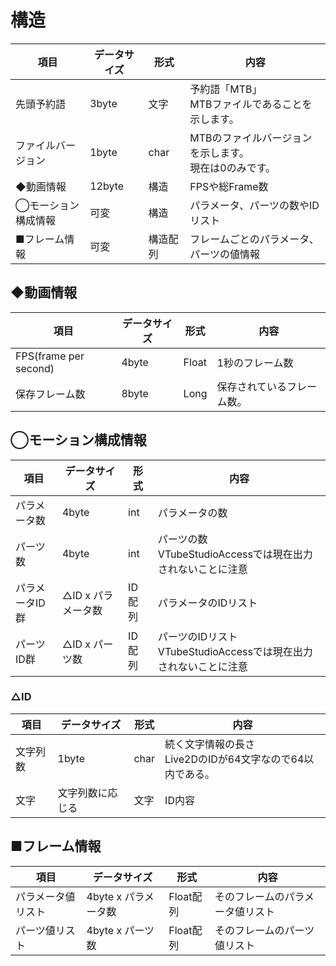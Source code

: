 # 構造

|項目|データサイズ|形式|内容|
|-|-|-|-|
|先頭予約語|3byte|文字|予約語「MTB」<br>MTBファイルであることを示します。|
|ファイルバージョン|1byte|char|MTBのファイルバージョンを示します。<br>現在は0のみです。|
|◆動画情報|12byte|構造|FPSや総Frame数|
|◯モーション構成情報|可変|構造|パラメータ、パーツの数やIDリスト|
|■フレーム情報|可変|構造配列|フレームごとのパラメータ、パーツの値情報|

## ◆動画情報

|項目|データサイズ|形式|内容|
|-|-|-|-|
|FPS(frame per second)|4byte|Float|1秒のフレーム数|
|保存フレーム数|8byte|Long|保存されているフレーム数。|

## ◯モーション構成情報

|項目|データサイズ|形式|内容|
|-|-|-|-|
|パラメータ数|4byte|int|パラメータの数|
|パーツ数|4byte|int|パーツの数<br>VTubeStudioAccessでは現在出力されないことに注意|
|パラメータID群|△ID x パラメータ数|ID配列|パラメータのIDリスト|
|パーツID群|△ID x パーツ数|ID配列|パーツのIDリスト<br>VTubeStudioAccessでは現在出力されないことに注意|

### △ID

|項目|データサイズ|形式|内容|
|-|-|-|-|
|文字列数|1byte|char|続く文字情報の長さ<br>Live2DのIDが64文字なので64以内である。|
|文字|文字列数に応じる|文字|ID内容|

## ■フレーム情報

|項目|データサイズ|形式|内容|
|-|-|-|-|
|パラメータ値リスト|4byte x パラメータ数|Float配列|そのフレームのパラメータ値リスト|
|パーツ値リスト|4byte x パーツ数|Float配列|そのフレームのパーツ値リスト|
